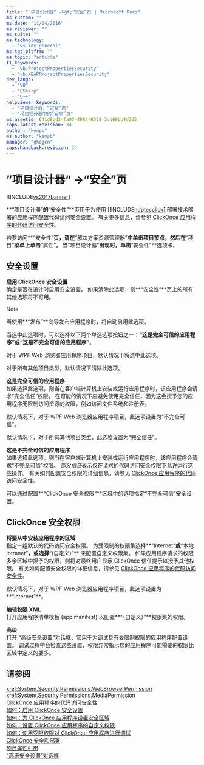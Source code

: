 ```yaml
---
title: "”项目设计器“ -&gt;“安全”页 | Microsoft Docs"
ms.custom: ""
ms.date: "11/04/2016"
ms.reviewer: ""
ms.suite: ""
ms.technology: 
  - "vs-ide-general"
ms.tgt_pltfrm: ""
ms.topic: "article"
f1_keywords: 
  - "vb.ProjectPropertiesSecurity"
  - "vb.XBAPProjectPropertiesSecurity"
dev_langs: 
  - "VB"
  - "CSharp"
  - "C++"
helpviewer_keywords: 
  - "项目设计器，“安全”页"
  - "项目设计器中的“安全”页"
ms.assetid: 641d9cd3-fa07-498a-8568-3c169bb4d3d5
caps.latest.revision: 34
author: "kempb"
ms.author: "kempb"
manager: "ghogen"
caps.handback.revision: 34
---
```

# ”项目设计器“ -&gt;“安全”页
[!INCLUDE[vs2017banner](../../code-quality/includes/vs2017banner.md)]

**“项目设计器”**的**“安全性”**页用于为使用 [!INCLUDE[ndptecclick](../../deployment/includes/ndptecclick_md.md)] 部署技术部署的应用程序配置代码访问安全设置。  有关更多信息，请参见 [ClickOnce 应用程序的代码访问安全性](../../deployment/code-access-security-for-clickonce-applications.md)。  
  
 若要访问**“安全性”**页，请在**“解决方案资源管理器”**中单击项目节点，然后在**“项目”**菜单上单击**“属性”**。  当**“项目设计器”**出现时，单击**“安全性”**选项卡。  
  
## 安全设置  
 **启用 ClickOnce 安全设置**  
 确定是否在设计时启用安全设置。  如果清除此选项，则**“安全性”**页上的所有其他选项将不可用。  
  
> [!NOTE]
>  当使用**“发布”**向导发布应用程序时，将自动启用此选项。  
  
 当选中此选项时，可以选择以下两个单选选项按钮之一：**“这是完全可信的应用程序”**或**“这是不完全可信的应用程序”**。  
  
 对于 WPF Web 浏览器应用程序项目，默认情况下将选中此选项。  
  
 对于所有其他项目类型，默认情况下清除此选项。  
  
 **这是完全可信的应用程序**  
 如果选择此选项，则当在客户端计算机上安装或运行应用程序时，该应用程序会请求“完全信任”权限。  在可能的情况下应避免使用完全信任，因为这会授予您的应用程序无限制访问资源的权限，例如访问文件系统和注册表。  
  
 默认情况下，对于 WPF Web 浏览器应用程序项目，此选项设置为“不完全可信”。  
  
 默认情况下，对于所有其他项目类型，此选项设置为“完全信任”。  
  
 **这是不完全可信的应用程序**  
 如果选择此选项，则当在客户端计算机上安装或运行应用程序时，该应用程序会请求“不完全可信”权限。  *部分信任*表示仅在请求的代码访问安全权限下允许运行这些操作。  有关如何配置安全权限的详细信息，请参见 [ClickOnce 应用程序的代码访问安全性](../../deployment/code-access-security-for-clickonce-applications.md)。  
  
 可以通过配置**“ClickOnce 安全权限”**区域中的选项指定“不完全可信”安全设置。  
  
## ClickOnce 安全权限  
 **将要从中安装应用程序的区域**  
 指定一组默认的代码访问安全权限。  为受限制的权限集选择**“Internet”**或**“本地 Intranet”**，或选择**“\(自定义\)”** 来配置自定义权限集。  如果应用程序请求的权限多余区域中授予的权限，则将对最终用户显示 ClickOnce 信任提示以授予其他权限。  有关如何配置安全权限的详细信息，请参见 [ClickOnce 应用程序的代码访问安全性](../../deployment/code-access-security-for-clickonce-applications.md)。  
  
 默认情况下，对于 WPF Web 浏览器应用程序项目，此选项设置为**“Internet”**。  
  
 **编辑权限 XML**  
 打开应用程序清单模板 \(app.manifest\) 以配置**“（自定义）”**权限集的权限。  
  
 **高级**  
 打开 [“高级安全设置”对话框](../../ide/reference/advanced-security-settings-dialog-box.md)，它用于为调试具有受限制权限的应用程序配置设置。  调试过程中会检查这些设置，权限异常指示您的应用程序可能需要的权限比区域中定义的要多。  
  
## 请参阅  
 <xref:System.Security.Permissions.WebBrowserPermission>   
 <xref:System.Security.Permissions.MediaPermission>   
 [ClickOnce 应用程序的代码访问安全性](../../deployment/code-access-security-for-clickonce-applications.md)   
 [如何：启用 ClickOnce 安全设置](../../deployment/how-to-enable-clickonce-security-settings.md)   
 [如何：为 ClickOnce 应用程序设置安全区域](../../deployment/how-to-set-a-security-zone-for-a-clickonce-application.md)   
 [如何：设置 ClickOnce 应用程序的自定义权限](../../deployment/how-to-set-custom-permissions-for-a-clickonce-application.md)   
 [如何：使用受限权限对 ClickOnce 应用程序进行调试](../../deployment/how-to-debug-a-clickonce-application-with-restricted-permissions.md)   
 [ClickOnce 安全和部署](../../deployment/clickonce-security-and-deployment.md)   
 [项目属性引用](../../ide/reference/project-properties-reference.md)   
 [“高级安全设置”对话框](../../ide/reference/advanced-security-settings-dialog-box.md)